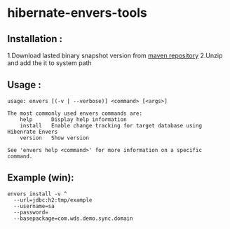 # hibernate-envers-tools

## Installation :

1.Download lasted binary snapshot version from [maven repository](https://github.com/hydra1983/hibernate-envers-tools/tree/mvn-repo/snapshots/com/wds/tools/hibernate-envers-tools/3.6.10-SNAPSHOT)
2.Unzip and add the it to system path

## Usage :

```shell
usage: envers [(-v | --verbose)] <command> [<args>]

The most commonly used envers commands are:
    help      Display help information
    install   Enable change tracking for target database using Hibenrate Envers
    version   Show version

See 'envers help <command>' for more information on a specific command.

```

## Example (win):

```shell
envers install -v ^
  --url=jdbc:h2:tmp/example
  --username=sa
  --password=
  --basepackage=com.wds.demo.sync.domain
```

